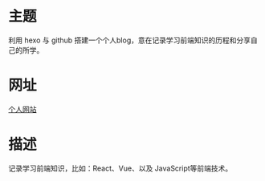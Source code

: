 # 主题
利用 hexo 与 github 搭建一个个人blog，意在记录学习前端知识的历程和分享自己的所学。

# 网址
[个人网站](https://www.so610.com/)

# 描述
记录学习前端知识，比如：React、Vue、以及 JavaScript等前端技术。